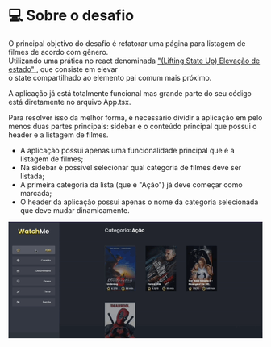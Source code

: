 # 💻 Sobre o desafio

O  principal objetivo do desafio é refatorar uma página para listagem de filmes de acordo com gênero. <br>
Utilizando uma prática no react denominada <a href="https://reactjs.org/docs/lifting-state-up.html">"(Lifting State Up) Elevação de estado" <a/>, que consiste em elevar <br> o state compartilhado ao elemento pai comum mais próximo.

A aplicação já está totalmente funcional mas grande parte do seu código está diretamente no arquivo App.tsx. <br>
  
Para resolver isso da melhor forma, é necessário dividir a aplicação em pelo menos duas partes principais: sidebar e o conteúdo principal que possui o header e a listagem de filmes.

- A aplicação possui apenas uma funcionalidade principal que é a listagem de filmes;
- Na sidebar é possível selecionar qual categoria de filmes deve ser listada;
- A primeira categoria da lista (que é "Ação") já deve começar como marcada;
- O header da aplicação possui apenas o nome da categoria selecionada que deve mudar dinamicamente.

<img src="https://github.com/valmir1227/Ignite-Componetizando-app/blob/main/.github/161743504-abad57af-3f9c-4ad6-814d-2c030e46e297.gif?raw=true" />
